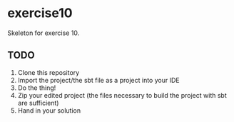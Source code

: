 # exercise10

Skeleton for exercise 10.

## TODO
1. Clone this repository
2. Import the project/the sbt file as a project into your IDE
3. Do the thing!
4. Zip your edited project (the files necessary to build the project with sbt are sufficient)
5. Hand in your solution
